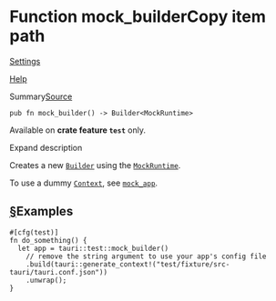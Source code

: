 # Function mock\_builderCopy item path

[Settings](../../settings.html)

[Help](../../help.html)

Summary[Source](../../src/tauri/test/mod.rs.html#165-181)

```
pub fn mock_builder() -> Builder<MockRuntime>
```

Available on **crate feature `test`** only.

Expand description

Creates a new [`Builder`](..\struct.Builder.html.md "struct tauri::Builder") using the [`MockRuntime`](struct.MockRuntime.html.md "struct tauri::test::MockRuntime").

To use a dummy [`Context`](..\struct.Context.html.md "struct tauri::Context"), see [`mock_app`](fn.mock_app.html.md "fn tauri::test::mock_app").

## [§](#examples)Examples

```
#[cfg(test)]
fn do_something() {
  let app = tauri::test::mock_builder()
    // remove the string argument to use your app's config file
    .build(tauri::generate_context!("test/fixture/src-tauri/tauri.conf.json"))
    .unwrap();
}
```